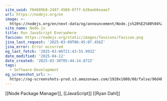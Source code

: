 ```yaml
---
site_uuid: f84689b8-2487-4560-8fff-b26aeb6eaae7
url: https://nodejs.org/en
image: >-
  https://nodejs.org/en/next-data/og/announcement/Node.js%20%E2%80%94%20Run%20JavaScript%20Everywhere
site_name: Node.js
title: Run JavaScript Everywhere
favicon: https://nodejs.org/static/images/favicons/favicon.png
jina_last_request: '2025-03-09T06:45:07.456Z'
jina_error: Error occurred
og_last_fetch: '2025-03-06T21:43:55.993Z'
date_modified: '2025-04-12'
date_created: '2025-03-30T05:44:14.872Z'
tags:
  - Software-Development
og_screenshot_url: >-
  https://og-screenshots-prod.s3.amazonaws.com/1920x1080/80/false/96d4bf47e20bf028e0effc9ccc841fbe6ec266be20b22adf8fafddcab5f01a48.jpeg
---
```





[[Node Package Manager]], [[JavaScript]]
[[Ryan Dahl]]

